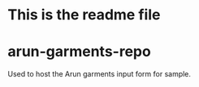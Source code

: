 # This is the readme file
# arun-garments-repo
Used to host the Arun garments input form for sample.
